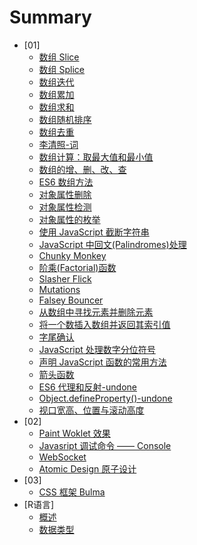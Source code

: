 # Summary

* [01]
    * [数组 Slice](/01/04.array.slice.md)
    * [数组 Splice](/01/08.array.splice.md)
    * [数组迭代](/01/08.array.iteration.md)
    * [数组累加](/01/08.array.accumulation.md)
    * [数组求和](/01/08.array.summation.md)
    * [数组随机排序](/01/08.array.shuffle.md)
    * [数组去重](/01/08.array.unique.md)
    * [李清照-词](/01/09.poetry.md)
    * [数组计算：取最大值和最小值](/01/09.array.calculate.md)
    * [数组的增、删、改、查](/01/09.array.operate.md)
    * [ES6 数组方法](/01/09.array.es6.md)
    * [对象属性删除](/01/09.object.delete.md)
    * [对象属性检测](/01/09.object.detection.md)
    * [对象属性的枚举](/01/09.object.enumerate.md)
    * [使用 JavaScript 截断字符串](/01/10.string.truncate.md)
    * [JavaScript 中回文(Palindromes)处理](/01/10.string.palindrome.md)
    * [Chunky Monkey](/01/10.chunky.monkey.md)
    * [阶乘(Factorial)函数](/01/10.factorial.md)
    * [Slasher Flick](/01/10.slasher.flick.md)
    * [Mutations](/01/10.mutations.md)
    * [Falsey Bouncer](/01/10.falsey.bouncer.md)
    * [从数组中寻找元素并删除元素](/01/11.array.destroyer.md)
    * [将一个数插入数组并返回其索引值](/01/11.array.where.md)
    * [字尾确认](/01/12.string.end.md)
    * [JavaScript 处理数字分位符号](/01/12.commas.separators.md)
    * [声明 JavaScript 函数的常用方法](/01/15.declare.function.md)
    * [箭头函数](/01/15.arrow.function.md)
    * [ES6 代理和反射-undone](/01/15.proxy.md)
    * [Object.defineProperty()-undone](/01/15.define.property.md)
    * [视口宽高、位置与滚动高度](/01/15.offset.scroll.client.md)
* [02]
    * [Paint Woklet 效果](/02/01.paint.api.md)
    * [Javasript 调试命令 —— Console](/02/06.console.md)
    * [WebSocket](/02/06.websocket.md)
    * [Atomic Design 原子设计](/02/07.atomic.design.md)
* [03]
    * [CSS 框架 Bulma](/03/01.bulma.framework.md)
* [R语言]
    * [概述](/program.R/r.start.md)
    * [数据类型](/program.R/r.type.md)
